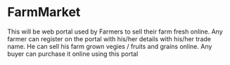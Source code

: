 # FarmMarket

This will be web portal used by Farmers to sell their farm fresh online. Any farmer can register on the portal with his/her details with his/her trade name. He can sell his farm grown vegies / fruits and grains online. Any buyer can purchase it online using this portal
